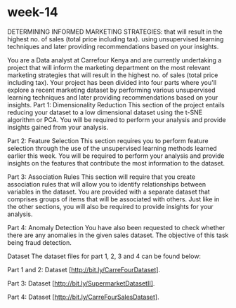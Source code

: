# week-14
DETERMINING INFORMED MARKETING STRATEGIES: that will result in the highest no. of sales (total price including tax). using unsupervised learning techniques and later providing recommendations based on your insights.

You are a Data analyst at Carrefour Kenya and are currently undertaking a project that will inform the marketing department on the most relevant marketing strategies that will result in the highest no. of sales (total price including tax).
Your project has been divided into four parts where you'll explore a recent marketing dataset by performing various unsupervised learning techniques and later providing recommendations based on your insights.
Part 1: Dimensionality Reduction
This section of the project entails reducing your dataset to a low dimensional dataset using the t-SNE algorithm or PCA. You will be required to perform your analysis and provide insights gained from your analysis.

Part 2: Feature Selection
This section requires you to perform feature selection through the use of the unsupervised learning methods learned earlier this week. You will be required to perform your analysis and provide insights on the features that contribute the most information to the dataset.

Part 3: Association Rules
This section will require that you create association rules that will allow you to identify relationships between variables in the dataset. You are provided with a separate dataset that comprises groups of items that will be associated with others. Just like in the other sections, you will also be required to provide insights for your analysis.

Part 4: Anomaly Detection
You have also been requested to check whether there are any anomalies in the given sales dataset. The objective of this task being fraud detection.

Dataset
The dataset files for part 1, 2, 3 and 4 can be found below:

Part 1 and 2: Dataset [http://bit.ly/CarreFourDataset].

Part 3: Dataset [http://bit.ly/SupermarketDatasetII].

Part 4: Dataset [http://bit.ly/CarreFourSalesDataset].
